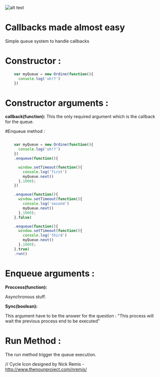 
![alt text](http://i.imgur.com/2grQz3L.png "Ordine")

Callbacks made almost easy
======
Simple queue system to handle callbacks


Constructor :
======

```javascript
    var myQueue = new Ordine(function(){
      console.log('uh!?')
    })
```


# Constructor arguments :
  __callback(function):__
This the only required argument which is the callback for the queue.


#Enqueue method :

```javascript

    var myQueue = new Ordine(function(){
      console.log('uh!?')
    })
    .enqueue(function(){

      window.setTimeout(function(){
        console.log('first')
        myQueue.next()
      },1000);
    })

    .enqueue(function(){
      window.setTimeout(function(){
        console.log('second')
        myQueue.next()
      },1000);
    },false)

    .enqueue(function(){
      window.setTimeout(function(){
        console.log('third')
        myQueue.next()
      },1000);
    },true)
    .run()

```

# Enqueue arguments :

  __Proccess(function):__

Asynchronous stuff.

  __Sync(boolean):__

This argument have to be the answer for the question : "This process will wait the previous process end to be executed"


# Run Method :

The run method trigger the queue execution.


// Cycle Icon designed by Nick Remis - http://www.thenounproject.com/nremis/
